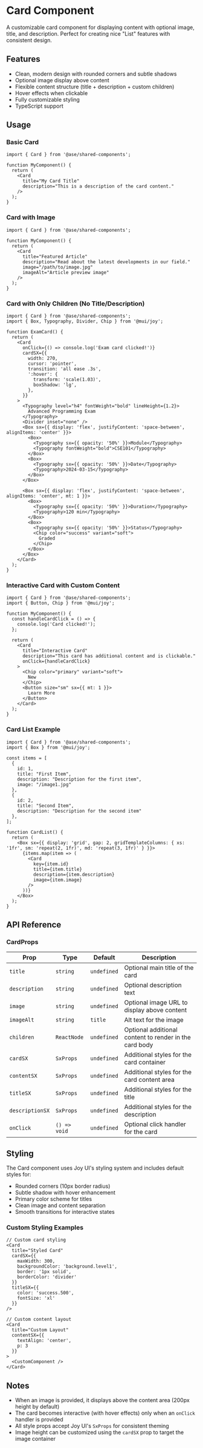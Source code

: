 # Card Component

A customizable card component for displaying content with optional image, title, and description. Perfect for creating nice "List" features with consistent design.

## Features

- Clean, modern design with rounded corners and subtle shadows
- Optional image display above content
- Flexible content structure (title + description + custom children)
- Hover effects when clickable
- Fully customizable styling
- TypeScript support

## Usage

### Basic Card

```tsx
import { Card } from '@ase/shared-components';

function MyComponent() {
  return (
    <Card
      title="My Card Title"
      description="This is a description of the card content."
    />
  );
}
```

### Card with Image

```tsx
import { Card } from '@ase/shared-components';

function MyComponent() {
  return (
    <Card
      title="Featured Article"
      description="Read about the latest developments in our field."
      image="/path/to/image.jpg"
      imageAlt="Article preview image"
    />
  );
}
```

### Card with Only Children (No Title/Description)

```tsx
import { Card } from '@ase/shared-components';
import { Box, Typography, Divider, Chip } from '@mui/joy';

function ExamCard() {
  return (
    <Card
      onClick={() => console.log('Exam card clicked!')}
      cardSX={{
        width: 270,
        cursor: 'pointer',
        transition: 'all ease .3s',
        ':hover': {
          transform: 'scale(1.03)',
          boxShadow: 'lg',
        },
      }}
    >
      <Typography level="h4" fontWeight="bold" lineHeight={1.2}>
        Advanced Programming Exam
      </Typography>
      <Divider inset="none" />
      <Box sx={{ display: 'flex', justifyContent: 'space-between', alignItems: 'center' }}>
        <Box>
          <Typography sx={{ opacity: '50%' }}>Module</Typography>
          <Typography fontWeight="bold">CSE101</Typography>
        </Box>
        <Box>
          <Typography sx={{ opacity: '50%' }}>Date</Typography>
          <Typography>2024-03-15</Typography>
        </Box>
      </Box>

      <Box sx={{ display: 'flex', justifyContent: 'space-between', alignItems: 'center', mt: 1 }}>
        <Box>
          <Typography sx={{ opacity: '50%' }}>Duration</Typography>
          <Typography>120 min</Typography>
        </Box>
        <Box>
          <Typography sx={{ opacity: '50%' }}>Status</Typography>
          <Chip color="success" variant="soft">
            Graded
          </Chip>
        </Box>
      </Box>
    </Card>
  );
}
```

### Interactive Card with Custom Content

```tsx
import { Card } from '@ase/shared-components';
import { Button, Chip } from '@mui/joy';

function MyComponent() {
  const handleCardClick = () => {
    console.log('Card clicked!');
  };

  return (
    <Card
      title="Interactive Card"
      description="This card has additional content and is clickable."
      onClick={handleCardClick}
    >
      <Chip color="primary" variant="soft">
        New
      </Chip>
      <Button size="sm" sx={{ mt: 1 }}>
        Learn More
      </Button>
    </Card>
  );
}
```

### Card List Example

```tsx
import { Card } from '@ase/shared-components';
import { Box } from '@mui/joy';

const items = [
  {
    id: 1,
    title: "First Item",
    description: "Description for the first item",
    image: "/image1.jpg"
  },
  {
    id: 2,
    title: "Second Item",
    description: "Description for the second item"
  },
];

function CardList() {
  return (
    <Box sx={{ display: 'grid', gap: 2, gridTemplateColumns: { xs: '1fr', sm: 'repeat(2, 1fr)', md: 'repeat(3, 1fr)' } }}>
      {items.map(item => (
        <Card
          key={item.id}
          title={item.title}
          description={item.description}
          image={item.image}
        />
      ))}
    </Box>
  );
}
```

## API Reference

### CardProps

| Prop | Type | Default | Description |
|------|------|---------|-------------|
| `title` | `string` | `undefined` | Optional main title of the card |
| `description` | `string` | `undefined` | Optional description text |
| `image` | `string` | `undefined` | Optional image URL to display above content |
| `imageAlt` | `string` | `title` | Alt text for the image |
| `children` | `ReactNode` | `undefined` | Optional additional content to render in the card body |
| `cardSX` | `SxProps` | `undefined` | Additional styles for the card container |
| `contentSX` | `SxProps` | `undefined` | Additional styles for the card content area |
| `titleSX` | `SxProps` | `undefined` | Additional styles for the title |
| `descriptionSX` | `SxProps` | `undefined` | Additional styles for the description |
| `onClick` | `() => void` | `undefined` | Optional click handler for the card |

## Styling

The Card component uses Joy UI's styling system and includes default styles for:

- Rounded corners (10px border radius)
- Subtle shadow with hover enhancement
- Primary color scheme for titles
- Clean image and content separation
- Smooth transitions for interactive states

### Custom Styling Examples

```tsx
// Custom card styling
<Card
  title="Styled Card"
  cardSX={{
    maxWidth: 300,
    backgroundColor: 'background.level1',
    border: '1px solid',
    borderColor: 'divider'
  }}
  titleSX={{
    color: 'success.500',
    fontSize: 'xl'
  }}
/>

// Custom content layout
<Card
  title="Custom Layout"
  contentSX={{
    textAlign: 'center',
    p: 3
  }}
>
  <CustomComponent />
</Card>
```

## Notes

- When an image is provided, it displays above the content area (200px height by default)
- The card becomes interactive (with hover effects) only when an `onClick` handler is provided
- All style props accept Joy UI's `SxProps` for consistent theming
- Image height can be customized using the `cardSX` prop to target the image container
